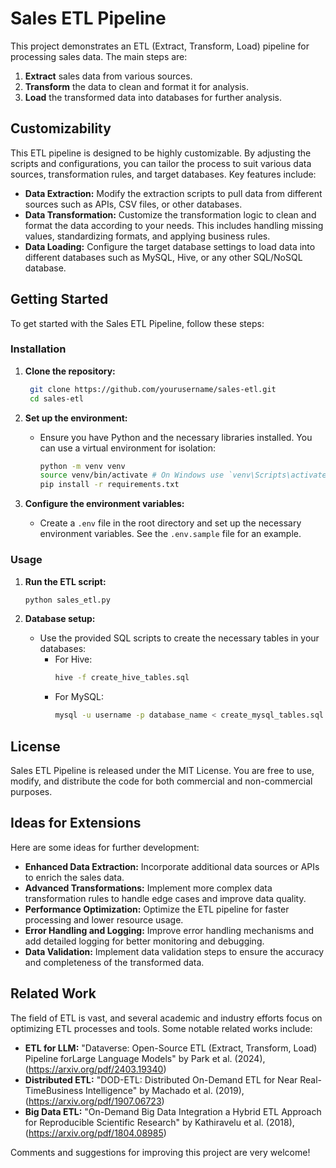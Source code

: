 # Sales ETL Pipeline

This project demonstrates an ETL (Extract, Transform, Load) pipeline for processing sales data. The main steps are:

1. **Extract** sales data from various sources.
2. **Transform** the data to clean and format it for analysis.
3. **Load** the transformed data into databases for further analysis.

## Customizability

This ETL pipeline is designed to be highly customizable. By adjusting the scripts and configurations, you can tailor the process to suit various data sources, transformation rules, and target databases. Key features include:

- **Data Extraction:** Modify the extraction scripts to pull data from different sources such as APIs, CSV files, or other databases.
- **Data Transformation:** Customize the transformation logic to clean and format the data according to your needs. This includes handling missing values, standardizing formats, and applying business rules.
- **Data Loading:** Configure the target database settings to load data into different databases such as MySQL, Hive, or any other SQL/NoSQL database.

## Getting Started

To get started with the Sales ETL Pipeline, follow these steps:

### Installation

1. **Clone the repository:**
   ```bash
    git clone https://github.com/yourusername/sales-etl.git
    cd sales-etl
    ```

3. **Set up the environment:**
    - Ensure you have Python and the necessary libraries installed. You can use a virtual environment for isolation:
      ```bash
      python -m venv venv
      source venv/bin/activate # On Windows use `venv\Scripts\activate`
      pip install -r requirements.txt
      ```

4. **Configure the environment variables:**
    - Create a `.env` file in the root directory and set up the necessary environment variables. See the `.env.sample` file for an example.

### Usage

1. **Run the ETL script:**
    ```bash
    python sales_etl.py
    ```

2. **Database setup:**
    - Use the provided SQL scripts to create the necessary tables in your databases:
      - For Hive:
        ```bash
        hive -f create_hive_tables.sql
        ```
      - For MySQL:
        ```bash
        mysql -u username -p database_name < create_mysql_tables.sql
        ```

## License

Sales ETL Pipeline is released under the MIT License. You are free to use, modify, and distribute the code for both commercial and non-commercial purposes.

## Ideas for Extensions

Here are some ideas for further development:

- **Enhanced Data Extraction:** Incorporate additional data sources or APIs to enrich the sales data.
- **Advanced Transformations:** Implement more complex data transformation rules to handle edge cases and improve data quality.
- **Performance Optimization:** Optimize the ETL pipeline for faster processing and lower resource usage.
- **Error Handling and Logging:** Improve error handling mechanisms and add detailed logging for better monitoring and debugging.
- **Data Validation:** Implement data validation steps to ensure the accuracy and completeness of the transformed data.

## Related Work

The field of ETL is vast, and several academic and industry efforts focus on optimizing ETL processes and tools. Some notable related works include:

- **ETL for LLM:** "Dataverse: Open-Source ETL (Extract, Transform, Load) Pipeline forLarge Language Models" by Park et al. (2024), (https://arxiv.org/pdf/2403.19340)
- **Distributed ETL:** "DOD-ETL: Distributed On-Demand ETL for Near Real-TimeBusiness Intelligence" by Machado et al. (2019), (https://arxiv.org/pdf/1907.06723)
- **Big Data ETL:** "On-Demand Big Data Integration a Hybrid ETL Approach for Reproducible Scientific Research" by Kathiravelu et al. (2018), (https://arxiv.org/pdf/1804.08985)

Comments and suggestions for improving this project are very welcome!
